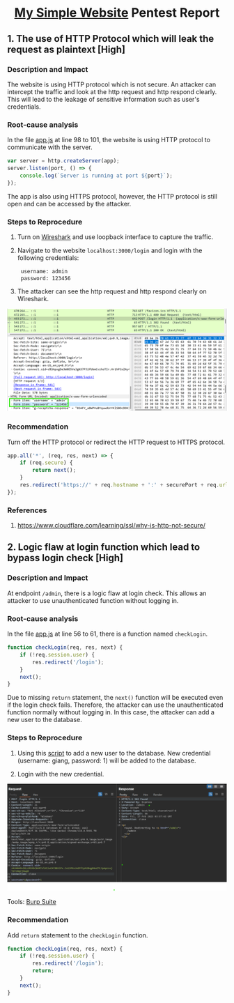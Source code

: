 <div align='center'>

# **[My Simple Website](./Vuln%20Web/) Pentest Report**

</div>

## **1. The use of HTTP Protocol which will leak the request as plaintext [High]**

### **Description and Impact**

The website is using HTTP protocol which is not secure. An attacker can intercept the traffic and look at the http request and http respond clearly. This will lead to the leakage of sensitive information such as user's credentials.

### **Root-cause analysis**

In the file [app.js](./Vuln%20Web/app.js) at line 98 to 101, the website is using HTTP protocol to communicate with the server.

```javascript
var server = http.createServer(app);
server.listen(port, () => {
	console.log(`Server is running at port ${port}`);
});
```

The app is also using HTTPS protocol, however, the HTTP protocol is still open and can be accessed by the attacker.

### **Steps to Reprocedure**

1. Turn on [Wireshark](https://www.wireshark.org/) and use loopback interface to capture the traffic.

2. Navigate to the website `localhost:3000/login` and login with the following credentials:

        username: admin
        password: 123456

3. The attacker can see the http request and http respond clearly on Wireshark.

![](./img/Checklist/1.png)

### **Recommendation**

Turn off the HTTP protocol or redirect the HTTP request to HTTPS protocol.

```javascript
app.all('*', (req, res, next) => {
	if (req.secure) {
		return next();
	}
	res.redirect('https://' + req.hostname + ':' + securePort + req.url);
});
```

### **References**

1. https://www.cloudflare.com/learning/ssl/why-is-http-not-secure/

## **2. Logic flaw at login function which lead to bypass login check [High]**

### **Description and Impact**

At endpoint `/admin`, there is a logic flaw at login check. This allows an attacker to use unauthenticated function without logging in.

### **Root-cause analysis**

In the file [app.js](./Vuln%20Web/app.js) at line 56 to 61, there is a function named `checkLogin`.

```javascript
function checkLogin(req, res, next) {
    if (!req.session.user) {
        res.redirect('/login');
    }
    next();
}
```

Due to missing `return` statement, the `next()` function will be executed even if the login check fails. Therefore, the attacker can use the unauthenticated function normally without logging in. In this case, the attacker can add a new user to the database.

### **Steps to Reprocedure**

1. Using this [script](./payload.py) to add a new user to the database. New credential (username: giang, password: 1) will be added to the database.

2. Login with the new credential.

![](./img/Checklist/2.png)

Tools: [Burp Suite](https://portswigger.net/burp)

### **Recommendation**

Add `return` statement to the `checkLogin` function.

```javascript
function checkLogin(req, res, next) {
    if (!req.session.user) {
        res.redirect('/login');
        return;
    }
    next();
}
```